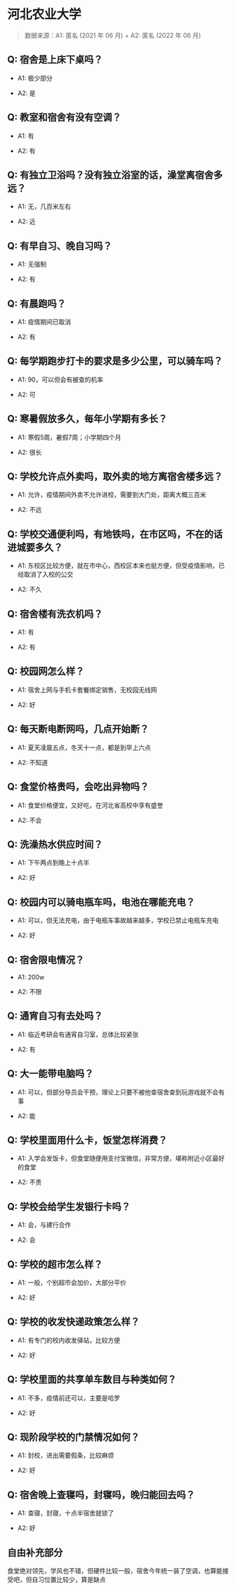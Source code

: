 # 河北农业大学

> 数据来源：A1: 匿名 (2021 年 06 月) + A2: 匿名 (2022 年 06 月)

## Q: 宿舍是上床下桌吗？

- A1: 极少部分

- A2: 是

## Q: 教室和宿舍有没有空调？

- A1: 有

- A2: 有

## Q: 有独立卫浴吗？没有独立浴室的话，澡堂离宿舍多远？

- A1: 无，几百米左右

- A2: 近

## Q: 有早自习、晚自习吗？

- A1: 无强制

- A2: 有

## Q: 有晨跑吗？

- A1: 疫情期间已取消

- A2: 有

## Q: 每学期跑步打卡的要求是多少公里，可以骑车吗？

- A1: 90，可以但会有被查的机率

- A2: 可

## Q: 寒暑假放多久，每年小学期有多长？

- A1: 寒假5周，暑假7周；小学期四个月

- A2: 很长

## Q: 学校允许点外卖吗，取外卖的地方离宿舍楼多远？

- A1: 允许，疫情期间外卖不允许进校，需要到大门处，距离大概三百米

- A2: 不远

## Q: 学校交通便利吗，有地铁吗，在市区吗，不在的话进城要多久？

- A1: 东校区比较方便，就在市中心，西校区本来也挺方便，但受疫情影响，已经取消了入校的公交

- A2: 不久

## Q: 宿舍楼有洗衣机吗？

- A1: 有

- A2: 有

## Q: 校园网怎么样？

- A1: 宿舍上网与手机卡套餐绑定销售，无校园无线网

- A2: 好

## Q: 每天断电断网吗，几点开始断？

- A1: 夏天凌晨五点，冬天十一点，都是到早上六点

- A2: 不知道

## Q: 食堂价格贵吗，会吃出异物吗？

- A1: 食堂价格便宜，又好吃，在河北省高校中享有盛誉

- A2: 不会

## Q: 洗澡热水供应时间？

- A1: 下午两点到晚上十点半

- A2: 好

## Q: 校园内可以骑电瓶车吗，电池在哪能充电？

- A1: 可以，但无法充电，由于电瓶车事故越来越多，学校已禁止电瓶车充电

- A2: 好

## Q: 宿舍限电情况？

- A1: 200w

- A2: 不限

## Q: 通宵自习有去处吗？

- A1: 临近考研会有通宵自习室，总体比较紧张

- A2: 有

## Q: 大一能带电脑吗？

- A1: 可以，但部分导员会干预，理论上只要不被他查宿舍查到玩游戏就不会有事

- A2: 能

## Q: 学校里面用什么卡，饭堂怎样消费？

- A1: 入学会发饭卡，但食堂随便用支付宝微信，非常方便，堪称附近小区最好的食堂

- A2: 不贵

## Q: 学校会给学生发银行卡吗？

- A1: 会，与建行合作

- A2: 会

## Q: 学校的超市怎么样？

- A1: 一般，个别超市会加价，大部分平价

- A2: 好

## Q: 学校的收发快递政策怎么样？

- A1: 有专门的校内收发驿站，比较方便

- A2: 好

## Q: 学校里面的共享单车数目与种类如何？

- A1: 不多，疫情前还可以，主要是哈罗

- A2: 好

## Q: 现阶段学校的门禁情况如何？

- A1: 封校，进出需要假条，比较麻烦

- A2: 好

## Q: 宿舍晚上查寝吗，封寝吗，晚归能回去吗？

- A1: 查寝，封寝，十点半宿舍就锁了

- A2: 好

## 自由补充部分

食堂绝对领先，学风也不错，但硬件比较一般，宿舍今年统一装了空调，也算能接受吧，但自习位置比较少，算是缺点